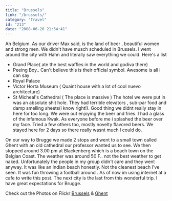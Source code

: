 ```yaml
---
title: "Brussels"
link: "/brussels/"
category: "Travel"
id: "213"
date: "2008-06-20 21:34:41"
---
```


Ah Belgium. As our driver Max said, is the land of beer , beautiful women and strong men. We didn't have musch scheduled
in Brussels. I went around the city with Hahn and literally saw everything we could. Here's a list

* Grand Place( ate the best waffles in the world and godiva there)
* Peeing Boy.. Can't believe this is their official symbol. Awesome is all i can say
* Royal Palace
* Victor Horta Museum ( Quaint house with a lot of cool nuevo architecture)
* St Micheal's Cathedral ( The place is massive )
  <!--more-->
  The hotel we were put in was an absolute shit hole. They had terrible elevators , sub-par food and damp smelling
  sheets(i know right!). Good thing we didnt really stay in here for too long. We were out enjoying the beer and fries.
  I had a glass of the infamous Kwak. As everyone before me i splashed the beer over my face. Tried a few others too,
  mostly novelty flavored beers. We stayed here for 2 days so there really wasnt much I could do.

On our way to Brugge we made 2 stops and went to a small town called Ghent with an old cathedral our professor wanted us
to see. We then stopped around 3.00 pm at Blackenberg which is a beach town on the Belgian Coast. The weather was around
50 F.. not the best weather to get naked. Unfortunately the people in my group didn't care and they went anyway. It was
like an Indian beach honestly. Not the cleanest beach I've seen. It was fun throwing a football around . As of now im
using internet at a cafe to write this post. The next city is the last from this wonderful trip. I have great
expectations for Brugge.

Check out the Photos on Flickr [Brussels](https://www.flickr.com/photos/akshayp/sets/72157625389278402/) &amp;
[Ghent](https://www.flickr.com/photos/akshayp/sets/72157625389133542/)
